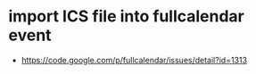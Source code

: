 # import ICS file into fullcalendar event

- https://code.google.com/p/fullcalendar/issues/detail?id=1313
